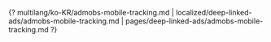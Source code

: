 {? multilang/ko-KR/admobs-mobile-tracking.md | localized/deep-linked-ads/admobs-mobile-tracking.md | pages/deep-linked-ads/admobs-mobile-tracking.md ?}

